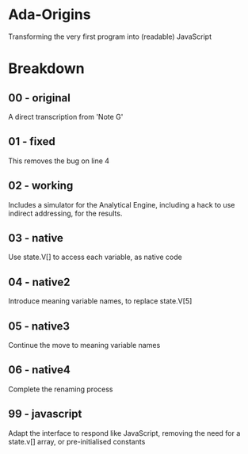 # Ada-Origins
Transforming the very first program into (readable) JavaScript

# Breakdown

## 00 - original

A direct transcription from 'Note G'

## 01 - fixed

This removes the bug on line 4

## 02 - working

Includes a simulator for the Analytical Engine, including a hack to
use indirect addressing, for the results.

## 03 - native

Use state.V[] to access each variable, as native code

## 04 - native2

Introduce meaning variable names, to replace state.V[5]

## 05 - native3

Continue the move to meaning variable names

## 06 - native4

Complete the renaming process

## 99 - javascript

Adapt the interface to respond like JavaScript, removing the need for
a state.v[] array, or pre-initialised constants
